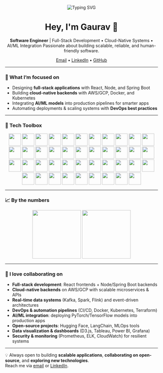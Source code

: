 <!-- Profile Landing Page for Gaurav Patel -->

<p align="center">
  <img src="https://readme-typing-svg.herokuapp.com?font=Fira+Code&weight=600&size=24&pause=1000&color=1E90FF&center=true&vCenter=true&width=800&lines=Software+Engineer;Full-Stack+Developer;Cloud+%26+DevOps+Engineer;AI%2FML+Integration+Specialist;Always+Learning+%26+Building" alt="Typing SVG" />
</p>

<h1 align="center">Hey, I'm Gaurav 👋</h1>
<p align="center">
  <b>Software Engineer</b> | Full-Stack Development • Cloud-Native Systems • AI/ML Integration  
  Passionate about building scalable, reliable, and human-friendly software.
</p>

<p align="center">
  <a href="mailto:patel1101gaurav@gmail.com">Email</a> • 
  <a href="https://www.linkedin.com/in/ggp11/">LinkedIn</a> • 
  <a href="https://github.com/GauravP1101?tab=repositories">GitHub</a>
</p>

---

### 🔭 What I’m focused on
- Designing **full-stack applications** with React, Node, and Spring Boot  
- Building **cloud-native backends** with AWS/GCP, Docker, and Kubernetes  
- Integrating **AI/ML models** into production pipelines for smarter apps  
- Automating deployments & scaling systems with **DevOps best practices**

---

### 🧰 Tech Toolbox

<p align="center">
  <!-- Languages -->
  <img src="https://cdn.jsdelivr.net/gh/devicons/devicon/icons/python/python-original.svg" height="40"/>
  <img src="https://cdn.jsdelivr.net/gh/devicons/devicon/icons/java/java-original.svg" height="40"/>
  <img src="https://cdn.jsdelivr.net/gh/devicons/devicon/icons/javascript/javascript-original.svg" height="40"/>
  <img src="https://cdn.jsdelivr.net/gh/devicons/devicon/icons/typescript/typescript-original.svg" height="40"/>
  <img src="https://cdn.jsdelivr.net/gh/devicons/devicon/icons/cplusplus/cplusplus-original.svg" height="40"/>
  <img src="https://cdn.jsdelivr.net/gh/devicons/devicon/icons/bash/bash-original.svg" height="40"/>

  <!-- Frontend -->
  <img src="https://cdn.jsdelivr.net/gh/devicons/devicon/icons/react/react-original.svg" height="40"/>
  <img src="https://cdn.jsdelivr.net/gh/devicons/devicon/icons/nextjs/nextjs-original.svg" height="40"/>
  <img src="https://cdn.jsdelivr.net/gh/devicons/devicon/icons/redux/redux-original.svg" height="40"/>
  <img src="https://cdn.jsdelivr.net/gh/devicons/devicon/icons/angularjs/angularjs-original.svg" height="40"/>
  <img src="https://cdn.jsdelivr.net/gh/devicons/devicon/icons/html5/html5-original.svg" height="40"/>
  <img src="https://cdn.jsdelivr.net/gh/devicons/devicon/icons/css3/css3-original.svg" height="40"/>
  <img src="https://cdn.jsdelivr.net/gh/devicons/devicon/icons/bootstrap/bootstrap-original.svg" height="40"/>
  <img src="https://cdn.jsdelivr.net/gh/devicons/devicon/icons/figma/figma-original.svg" height="40"/>

  <!-- Backend -->
  <img src="https://cdn.jsdelivr.net/gh/devicons/devicon/icons/nodejs/nodejs-original.svg" height="40"/>
  <img src="https://cdn.jsdelivr.net/gh/devicons/devicon/icons/express/express-original.svg" height="40"/>
  <img src="https://cdn.jsdelivr.net/gh/devicons/devicon/icons/spring/spring-original.svg" height="40"/>
  <img src="https://cdn.jsdelivr.net/gh/devicons/devicon/icons/flask/flask-original.svg" height="40"/>
  <img src="https://cdn.jsdelivr.net/gh/devicons/devicon/icons/fastapi/fastapi-original.svg" height="40"/>

  <!-- Databases -->
  <img src="https://cdn.jsdelivr.net/gh/devicons/devicon/icons/postgresql/postgresql-original.svg" height="40"/>
  <img src="https://cdn.jsdelivr.net/gh/devicons/devicon/icons/mysql/mysql-original.svg" height="40"/>
  <img src="https://cdn.jsdelivr.net/gh/devicons/devicon/icons/mongodb/mongodb-original.svg" height="40"/>
  <img src="https://cdn.jsdelivr.net/gh/devicons/devicon/icons/redis/redis-original.svg" height="40"/>
  <img src="https://cdn.jsdelivr.net/gh/devicons/devicon/icons/oracle/oracle-original.svg" height="40"/>

  <!-- Cloud & DevOps -->
  <img src="https://cdn.jsdelivr.net/gh/devicons/devicon/icons/amazonwebservices/amazonwebservices-original-wordmark.svg" height="40"/>
  <img src="https://cdn.jsdelivr.net/gh/devicons/devicon/icons/googlecloud/googlecloud-original.svg" height="40"/>
  <img src="https://cdn.jsdelivr.net/gh/devicons/devicon/icons/azure/azure-original.svg" height="40"/>
  <img src="https://cdn.jsdelivr.net/gh/devicons/devicon/icons/docker/docker-original.svg" height="40"/>
  <img src="https://cdn.jsdelivr.net/gh/devicons/devicon/icons/kubernetes/kubernetes-plain.svg" height="40"/>
  <img src="https://cdn.jsdelivr.net/gh/devicons/devicon/icons/terraform/terraform-original.svg" height="40"/>
  <img src="https://cdn.jsdelivr.net/gh/devicons/devicon/icons/jenkins/jenkins-original.svg" height="40"/>
  <img src="https://cdn.jsdelivr.net/gh/devicons/devicon/icons/github/github-original.svg" height="40"/>

  <!-- AI/ML & Data -->
  <img src="https://cdn.jsdelivr.net/gh/devicons/devicon/icons/pytorch/pytorch-original.svg" height="40"/>
  <img src="https://cdn.jsdelivr.net/gh/devicons/devicon/icons/tensorflow/tensorflow-original.svg" height="40"/>
  <img src="https://cdn.jsdelivr.net/gh/devicons/devicon/icons/scikitlearn/scikitlearn-original.svg" height="40"/>
  <img src="https://cdn.jsdelivr.net/gh/devicons/devicon/icons/numpy/numpy-original.svg" height="40"/>
  <img src="https://cdn.jsdelivr.net/gh/devicons/devicon/icons/pandas/pandas-original.svg" height="40"/>

  <!-- Monitoring & Visualization -->
  <img src="https://cdn.jsdelivr.net/gh/devicons/devicon/icons/grafana/grafana-original.svg" height="40"/>
  <img src="https://cdn.jsdelivr.net/gh/devicons/devicon/icons/prometheus/prometheus-original.svg" height="40"/>
  <img src="https://cdn.jsdelivr.net/gh/devicons/devicon/icons/elasticsearch/elasticsearch-original.svg" height="40"/>
  <img src="https://cdn.jsdelivr.net/gh/devicons/devicon/icons/tableau/tableau-original.svg" height="40"/>
  <img src="https://cdn.jsdelivr.net/gh/devicons/devicon/icons/powerbi/powerbi-original.svg" height="40"/>
</p>

---

### 📈 By the numbers
<p align="center">
  <img src="https://github-readme-stats.vercel.app/api?username=GauravP1101&show_icons=true&theme=radical" height="160" />
  <img src="https://github-readme-stats.vercel.app/api/top-langs/?username=GauravP1101&layout=compact&theme=radical" height="160" />
</p>

---

### 🤝 I love collaborating on
- **Full-stack development**: React frontends + Node/Spring Boot backends  
- **Cloud-native backends** on AWS/GCP with scalable microservices & APIs  
- **Real-time data systems** (Kafka, Spark, Flink) and event-driven architectures  
- **DevOps & automation pipelines** (CI/CD, Docker, Kubernetes, Terraform)  
- **AI/ML integration**: deploying PyTorch/TensorFlow models into production apps  
- **Open-source projects**: Hugging Face, LangChain, MLOps tools  
- **Data visualization & dashboards** (D3.js, Tableau, Power BI, Grafana)  
- **Security & monitoring** (Prometheus, ELK, CloudWatch) for resilient systems  

---

💡 Always open to building **scalable applications**, **collaborating on open-source**, and **exploring new technologies**.  
Reach me via <a href="mailto:patel1101gaurav@gmail.com">email</a> or <a href="https://www.linkedin.com/in/ggp11/">LinkedIn</a>.

